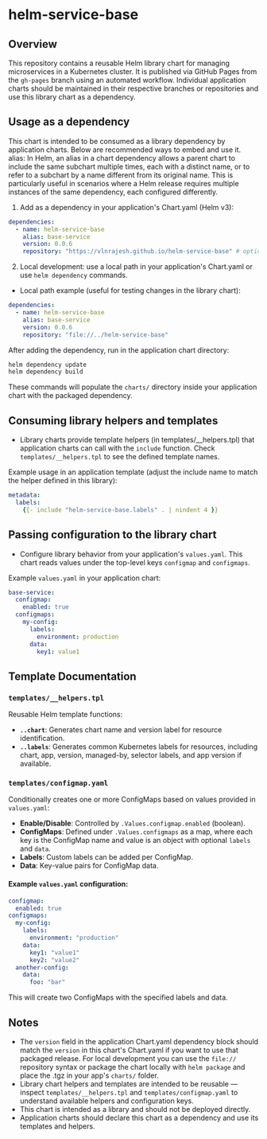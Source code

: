 # helm-service-base

## Overview

This repository contains a reusable Helm library chart for managing microservices in a Kubernetes cluster. It is published via GitHub Pages from the `gh-pages` branch using an automated workflow. Individual application charts should be maintained in their respective branches or repositories and use this library chart as a dependency.

## Usage as a dependency

This chart is intended to be consumed as a library dependency by application charts. Below are recommended ways to embed and use it.
alias: 
In Helm, an alias in a chart dependency allows a parent chart to include the same subchart multiple times, each with a distinct name, or to refer to a subchart by a name different from its original name. This is particularly useful in scenarios where a Helm release requires multiple instances of the same dependency, each configured differently.

1) Add as a dependency in your application's Chart.yaml (Helm v3):

```yaml
dependencies:
  - name: helm-service-base
    alias: base-service
    version: 0.0.6
    repository: "https://vlnrajesh.github.io/helm-service-base" # optional for published repos
```

2) Local development: use a local path in your application's Chart.yaml or use `helm dependency` commands.

- Local path example (useful for testing changes in the library chart):

```yaml
dependencies:
  - name: helm-service-base
    alias: base-service
    version: 0.0.6
    repository: "file://../helm-service-base"
```

After adding the dependency, run in the application chart directory:

```sh
helm dependency update
helm dependency build
```

These commands will populate the `charts/` directory inside your application chart with the packaged dependency.

## Consuming library helpers and templates

- Library charts provide template helpers (in templates/__helpers.tpl) that application charts can call with the `include` function. Check `templates/__helpers.tpl` to see the defined template names.

Example usage in an application template (adjust the include name to match the helper defined in this library):

```yaml
metadata:
  labels:
    {{- include "helm-service-base.labels" . | nindent 4 }}
```

## Passing configuration to the library chart

- Configure library behavior from your application's `values.yaml`. This chart reads values under the top-level keys `configmap` and `configmaps`.

Example `values.yaml` in your application chart:

```yaml
base-service:
  configmap:
    enabled: true
  configmaps:
    my-config:
      labels:
        environment: production
      data:
        key1: value1
```

## Template Documentation

### `templates/__helpers.tpl`
Reusable Helm template functions:
- **`..chart`**: Generates chart name and version label for resource identification.
- **`..labels`**: Generates common Kubernetes labels for resources, including chart, app, version, managed-by, selector labels, and app version if available.

### `templates/configmap.yaml`
Conditionally creates one or more ConfigMaps based on values provided in `values.yaml`:
- **Enable/Disable**: Controlled by `.Values.configmap.enabled` (boolean).
- **ConfigMaps**: Defined under `.Values.configmaps` as a map, where each key is the ConfigMap name and value is an object with optional `labels` and `data`.
- **Labels**: Custom labels can be added per ConfigMap.
- **Data**: Key-value pairs for ConfigMap data.

#### Example `values.yaml` configuration:
```yaml
configmap:
  enabled: true
configmaps:
  my-config:
    labels:
      environment: "production"
    data:
      key1: "value1"
      key2: "value2"
  another-config:
    data:
      foo: "bar"
```
This will create two ConfigMaps with the specified labels and data.

## Notes
- The `version` field in the application Chart.yaml dependency block should match the `version` in this chart's Chart.yaml if you want to use that packaged release. For local development you can use the `file://` repository syntax or package the chart locally with `helm package` and place the .tgz in your app's `charts/` folder.
- Library chart helpers and templates are intended to be reusable — inspect `templates/__helpers.tpl` and `templates/configmap.yaml` to understand available helpers and configuration keys.
- This chart is intended as a library and should not be deployed directly.
- Application charts should declare this chart as a dependency and use its templates and helpers.
